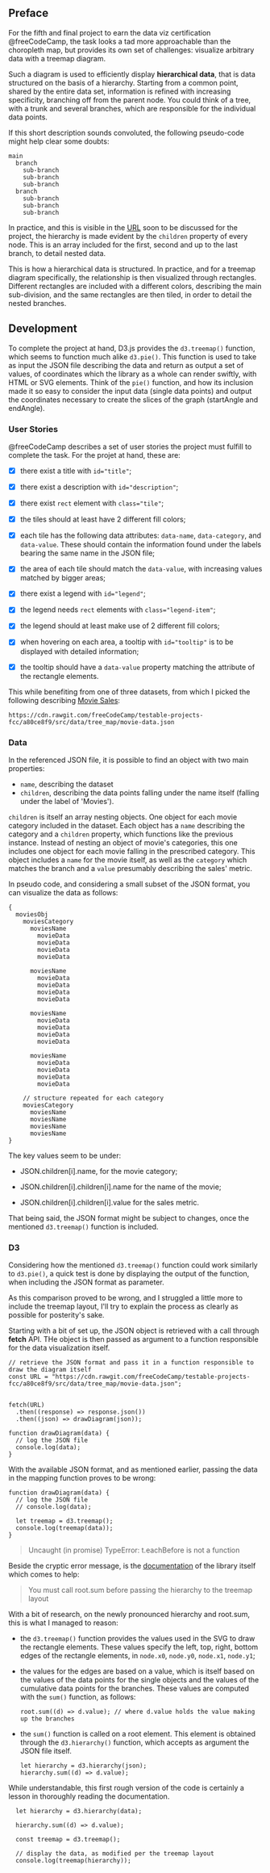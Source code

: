 <!-- Link to the work-in-progress pen right [here](). -->

## Preface

For the fifth and final project to earn the data viz certification @freeCodeCamp, the task looks a tad more approachable than the choropleth map, but provides its own set of challenges: visualize arbitrary data with a treemap diagram.

Such a diagram is used to efficiently display **hierarchical data**, that is data structured on the basis of a hierarchy. Starting from a common point, shared by the entire data set, information is refined with increasing specificity, branching off from the parent node. You could think of a tree, with a trunk and several branches, which are responsible for the individual data points.

If this short description sounds convoluted, the following pseudo-code might help clear some doubts:

```code
main
  branch
    sub-branch
    sub-branch
    sub-branch
  branch
    sub-branch
    sub-branch
    sub-branch
```

In practice, and this is visible in the [URL](https://cdn.rawgit.com/freeCodeCamp/testable-projects-fcc/a80ce8f9/src/data/tree_map/movie-data.json) soon to be discussed for the project, the hierarchy is made evident by the `children` property of every node. This is an array included for the first, second and up to the last branch, to detail nested data.

This is how a hierarchical data is structured. In practice, and for a treemap diagram specifically, the relationship is then visualized through rectangles. Different rectangles are included with a different colors, describing the main sub-division, and the same rectangles are then tiled, in order to detail the nested branches.

## Development

To complete the project at hand, D3.js provides the `d3.treemap()` function, which seems to function much alike `d3.pie()`. This function is used to take as input the JSON file describing the data and return as output a set of values, of coordinates which the library as a whole can render swiftly, with HTML or SVG elements. Think of the `pie()` function, and how its inclusion made it so easy to consider the input data (single data points) and output the coordinates necessary to create the slices of the graph (startAngle and endAngle).

### User Stories

@freeCodeCamp describes a set of user stories the project must fulfill to complete the task. For the projet at hand, these are:

- [x] there exist a title with `id="title"`;

- [x] there exist a description with `id="description"`;

- [x] there exist `rect` element with `class="tile"`;

- [x] the tiles should at least have 2 different fill colors;

- [x] each tile has the following data attributes: `data-name`, `data-category`, and `data-value`. These should contain the information found under the labels bearing the same name in the JSON file;

- [x] the area of each tile should match the `data-value`, with increasing values matched by bigger areas;

- [x] there exist a legend with `id="legend"`;

- [x] the legend needs `rect` elements with `class="legend-item"`;

- [x] the legend should at least make use of 2 different fill colors;

- [x] when hovering on each area, a tooltip with `id="tooltip"` is to be displayed with detailed information;

- [x] the tooltip should have a `data-value` property matching the attribute of the rectangle elements.

This while benefiting from one of three datasets, from which I picked the following describing [Movie Sales](https://cdn.rawgit.com/freeCodeCamp/testable-projects-fcc/a80ce8f9/src/data/tree_map/movie-data.json):

```code
https://cdn.rawgit.com/freeCodeCamp/testable-projects-fcc/a80ce8f9/src/data/tree_map/movie-data.json
```

### Data

In the referenced JSON file, it is possible to find an object with two main properties:

- `name`, describing the dataset
- `children`, describing the data points falling under the name itself (falling under the label of 'Movies').

`children` is itself an array nesting objects. One object for each movie category included in the dataset. Each object has a `name` describing the category and a `children` property, which functions like the previous instance. Instead of nesting an object of movie's categories, this one includes one object for each movie falling in the prescribed category. This object includes a `name` for the movie itself, as well as the `category` which matches the branch and a `value` presumably describing the sales' metric.

In pseudo code, and considering a small subset of the JSON format, you can visualize the data as follows:

```code
{
  moviesObj
    moviesCategory
      moviesName
        movieData
        movieData
        movieData
        movieData

      moviesName
        movieData
        movieData
        movieData
        movieData

      moviesName
        movieData
        movieData
        movieData
        movieData

      moviesName
        movieData
        movieData
        movieData
        movieData

    // structure repeated for each category
    moviesCategory
      moviesName
      moviesName
      moviesName
      moviesName
}
```

The key values seem to be under:

- JSON.children[i].name, for the movie category;

- JSON.children[i].children[i].name for the name of the movie;

- JSON.children[i].children[i].value for the sales metric.

That being said, the JSON format might be subject to changes, once the mentioned `d3.treemap()` function is included.

### D3

Considering how the mentioned `d3.treemap()` function could work similarly to `d3.pie()`, a quick test is done by displaying the output of the function, when including the JSON format as parameter.

As this comparison proved to be wrong, and I struggled a little more to include the treemap layout, I'll try to explain the process as clearly as possible for posterity's sake.

Starting with a bit of set up, the JSON object is retrieved with a call through **fetch** API. THe object is then passed as argument to a function responsible for the data visualization itself.

```JS
// retrieve the JSON format and pass it in a function responsible to draw the diagram itself
const URL = "https://cdn.rawgit.com/freeCodeCamp/testable-projects-fcc/a80ce8f9/src/data/tree_map/movie-data.json";


fetch(URL)
  .then((response) => response.json())
  .then((json) => drawDiagram(json));

function drawDiagram(data) {
  // log the JSON file
  console.log(data);
}
```

With the available JSON format, and as mentioned earlier, passing the data in the mapping function proves to be wrong: 

```JS
function drawDiagram(data) {
  // log the JSON file
  // console.log(data);

  let treemap = d3.treemap();
  console.log(treemap(data));
}
```

> Uncaught (in promise) TypeError: t.eachBefore is not a function

Beside the cryptic error message, is the [documentation](https://github.com/d3/d3-hierarchy/blob/master/README.md#treemap) of the library itself which comes to help:

> You must call root.sum before passing the hierarchy to the treemap layout

With a bit of research, on the newly pronounced hierarchy and root.sum, this is what I managed to reason: 

- the `d3.treemap()` function provides the values used in the SVG to draw the rectangle elements. These values specify the left, top, right, bottom edges of the rectangle elements, in `node.x0`, `node.y0`, `node.x1`, `node.y1`;

- the values for the edges are based on a value, which is itself based on the values of the data points for the single objects and the values of the cumulative data points for the branches. These values are computed with the `sum()` function, as follows:

  ```JS
  root.sum((d) => d.value); // where d.value holds the value making up the branches
  ```

- the `sum()` function is called on a root element. This element is obtained through the `d3.hierarchy()` function, which accepts as argument the JSON file itself.

  ```JS
  let hierarchy = d3.hierarchy(json);
  hierarchy.sum((d) => d.value);
  ```

While understandable, this first rough version of the code is certainly a lesson in thoroughly reading the documentation.

```JS
  let hierarchy = d3.hierarchy(data);
  
  hierarchy.sum((d) => d.value);

  const treemap = d3.treemap();
  
  // display the data, as modified per the treemap layout 
  console.log(treemap(hierarchy));
```